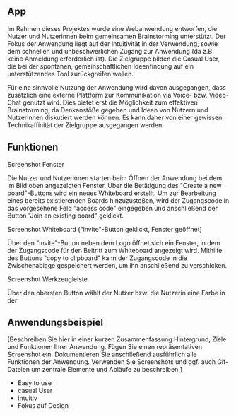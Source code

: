 ## App

Im Rahmen dieses Projektes wurde eine Webanwendung entworfen, die Nutzer und Nutzerinnen beim gemeinsamen Brainstorming unterstützt. Der Fokus der Anwendung liegt auf der Intuitivität in der Verwendung, sowie dem schnellen und unbeschwerlichen Zugang zur Anwendung (da z.B. keine Anmeldung erforderlich ist). Die Zielgruppe bilden die Casual User, die bei der spontanen, gemeinschaftlichen Ideenfindung auf ein unterstützendes Tool zurückgreifen wollen.

Für eine sinnvolle Nutzung der Anwendung wird davon ausgegangen, dass zusätzlich eine externe Plattform zur Kommunikation via Voice- bzw. Video-Chat genutzt wird. Dies bietet erst die Möglichkeit zum effektiven Brainstorming, da Denkanstöße gegeben und Ideen von Nutzern und Nutzerinnen diskutiert werden können. Es kann daher von einer gewissen Technikaffinität der Zielgruppe ausgegangen werden. 

## Funktionen

Screenshot Fenster

Die Nutzer und Nutzerinnen starten beim Öffnen der Anwendung bei dem im Bild oben angezeigten Fenster. Über die Betätigung des "Create a new board"-Buttons wird ein neues Whiteboard erstellt. Um zur Bearbeitung eines bereits existierenden Boards hinzuzustoßen, wird der Zugangscode in das vorgesehene Feld "access code" eingegeben und anschließend der Button "Join an existing board" geklickt.

Screenshot Whiteboard ("invite"-Button geklickt, Fenster geöffnet)

Über den "invite"-Button neben dem Logo öffnet sich ein Fenster, in dem der Zugangscode für den Beitritt zum Whiteboard angezeigt wird. Mithilfe des Buttons "copy to clipboard" kann der Zugangscode in die Zwischenablage gespeichert werden, um ihn anschließend zu verschicken.

Screenshot Werkzeugleiste

Über den obersten Button wählt der Nutzer bzw. die Nutzerin eine Farbe in der



## Anwendungsbeispiel



[Beschreiben Sie hier in einer kurzen Zusammenfassung Hintergrund, Ziele und Funktionen Ihrer Anwendung. Fügen Sie einen repräsentativen Screenshot ein. Dokumentieren Sie anschließend ausführlich alle Funktionen der Anwendung. Verwenden Sie Screenshots und ggf. auch Gif-Dateien um zentrale Elemente und Abläufe zu beschreiben.]

- Easy to use
- casual User
- intuitiv
- Fokus auf Design
